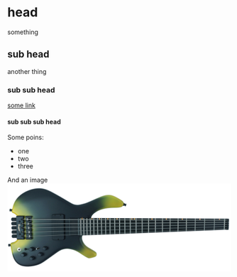 # head
something
## sub head
another thing
### sub sub head
[some link](https://google.com)
#### sub sub sub head
Some poins:
- one
- two
- three

And an image ![bass gitar](../img/Gerard_1.jpg)